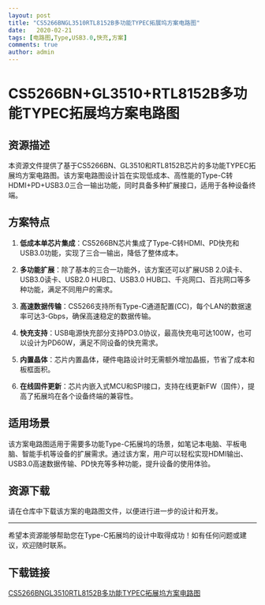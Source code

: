 ```yaml
---
layout: post
title: "CS5266BNGL3510RTL8152B多功能TYPEC拓展坞方案电路图"
date:   2020-02-21
tags: [电路图,Type,USB3.0,快充,方案]
comments: true
author: admin
---
```

# CS5266BN+GL3510+RTL8152B多功能TYPEC拓展坞方案电路图

## 资源描述

本资源文件提供了基于CS5266BN、GL3510和RTL8152B芯片的多功能TYPEC拓展坞方案电路图。该方案电路图设计旨在实现低成本、高性能的Type-C转HDMI+PD+USB3.0三合一输出功能，同时具备多种扩展接口，适用于各种设备终端。

## 方案特点

1. **低成本单芯片集成**：CS5266BN芯片集成了Type-C转HDMI、PD快充和USB3.0功能，实现了三合一输出，降低了整体成本。

2. **多功能扩展**：除了基本的三合一功能外，该方案还可以扩展USB 2.0读卡、USB3.0读卡、USB2.0 HUB口、USB3.0 HUB口、千兆网口、百兆网口等多种功能，满足不同用户的需求。

3. **高速数据传输**：CS5266支持所有Type-C通道配置(CC)，每个LAN的数据速率可达3-Gbps，确保高速稳定的数据传输。

4. **快充支持**：USB电源快充部分支持PD3.0协议，最高快充电可达100W，也可以设计为PD60W，满足不同设备的快充需求。

5. **内置晶体**：芯片内置晶体，硬件电路设计时无需额外增加晶振，节省了成本和板框面积。

6. **在线固件更新**：芯片内嵌入式MCU和SPI接口，支持在线更新FW（固件），提高了拓展坞在各个设备终端的兼容性。

## 适用场景

该方案电路图适用于需要多功能Type-C拓展坞的场景，如笔记本电脑、平板电脑、智能手机等设备的扩展需求。通过该方案，用户可以轻松实现HDMI输出、USB3.0高速数据传输、PD快充等多种功能，提升设备的使用体验。

## 资源下载

请在仓库中下载该方案的电路图文件，以便进行进一步的设计和开发。

---

希望本资源能够帮助您在Type-C拓展坞的设计中取得成功！如有任何问题或建议，欢迎随时联系。

## 下载链接

[CS5266BNGL3510RTL8152B多功能TYPEC拓展坞方案电路图](https://pan.quark.cn/s/8687148be772)